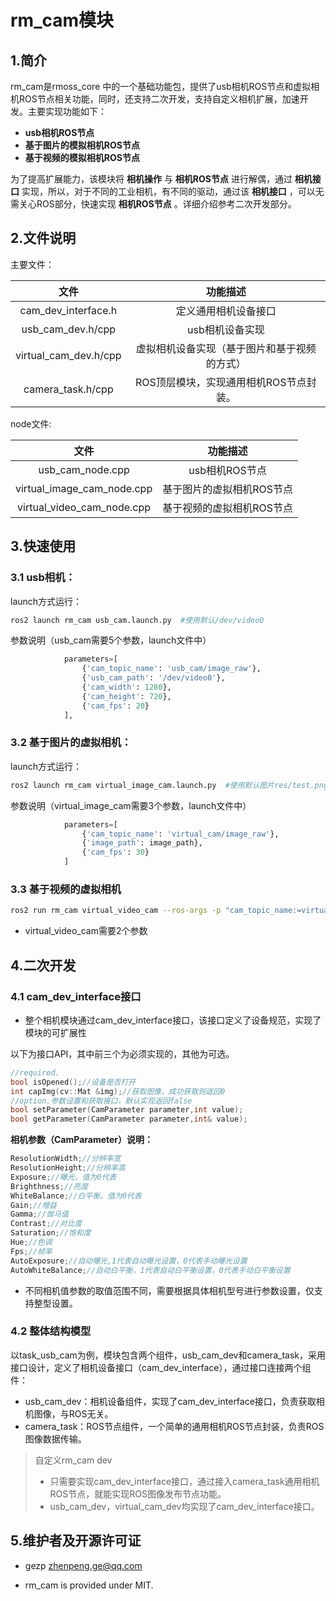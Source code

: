 # rm_cam模块

## 1.简介

rm_cam是rmoss_core 中的一个基础功能包，提供了usb相机ROS节点和虚拟相机ROS节点相关功能，同时，还支持二次开发，支持自定义相机扩展，加速开发。主要实现功能如下：

- **usb相机ROS节点**
- **基于图片的模拟相机ROS节点**
- **基于视频的模拟相机ROS节点**

为了提高扩展能力，该模块将 **相机操作** 与 **相机ROS节点** 进行解偶，通过 **相机接口** 实现，所以，对于不同的工业相机，有不同的驱动，通过该 **相机接口** ，可以无需关心ROS部分，快速实现 **相机ROS节点** 。详细介绍参考二次开发部分。

## 2.文件说明

主要文件：

|         文件          |                   功能描述                   |
| :-------------------: | :------------------------------------------: |
|  cam_dev_interface.h  |             定义通用相机设备接口             |
|   usb_cam_dev.h/cpp   |               usb相机设备实现                |
| virtual_cam_dev.h/cpp | 虚拟相机设备实现（基于图片和基于视频的方式） |
|   camera_task.h/cpp   |    ROS顶层模块，实现通用相机ROS节点封装。    |

node文件:

|            文件            |         功能描述          |
| :------------------------: | :-----------------------: |
|      usb_cam_node.cpp      |      usb相机ROS节点       |
| virtual_image_cam_node.cpp | 基于图片的虚拟相机ROS节点 |
| virtual_video_cam_node.cpp | 基于视频的虚拟相机ROS节点 |

## 3.快速使用

### 3.1 usb相机：

launch方式运行：

```bash
ros2 launch rm_cam usb_cam.launch.py  #使用默认/dev/video0
```

参数说明（usb_cam需要5个参数，launch文件中）

```python
            parameters=[
                {'cam_topic_name': 'usb_cam/image_raw'},
                {'usb_cam_path': '/dev/video0'},
                {'cam_width': 1280},
                {'cam_height': 720},
                {'cam_fps': 20}
            ],
```

### 3.2 基于图片的虚拟相机：

launch方式运行：

```bash
ros2 launch rm_cam virtual_image_cam.launch.py  #使用默认图片res/test.png
```

参数说明（virtual_image_cam需要3个参数，launch文件中）

```python
            parameters=[
                {'cam_topic_name': 'virtual_cam/image_raw'},
                {'image_path': image_path},
                {'cam_fps': 30}
            ]
```

### 3.3 基于视频的虚拟相机

```bash
ros2 run rm_cam virtual_video_cam --ros-args -p "cam_topic_name:=virtual_cam/image_raw" -p "image_path:=/home/ubuntu/test.avi"
```

* virtual_video_cam需要2个参数

## 4.二次开发

### 4.1 cam_dev_interface接口

* 整个相机模块通过cam_dev_interface接口，该接口定义了设备规范，实现了模块的可扩展性

以下为接口API，其中前三个为必须实现的，其他为可选。

```c++
//required.
bool isOpened();//设备是否打开
int capImg(cv::Mat &img);//获取图像，成功获取则返回0
//option.参数设置和获取接口，默认实现返回false
bool setParameter(CamParameter parameter,int value);
bool getParameter(CamParameter parameter,int& value);
```

__相机参数（CamParameter）说明：__

```c++
ResolutionWidth;//分辨率宽
ResolutionHeight;//分辨率高
Exposure;//曝光，值为0代表
Brighthness;//亮度
WhiteBalance;//白平衡，值为0代表
Gain;//增益
Gamma;//伽马值
Contrast;//对比度
Saturation;//饱和度
Hue;//色调
Fps;//帧率
AutoExposure;//自动曝光,1代表自动曝光设置，0代表手动曝光设置
AutoWhiteBalance;//自动白平衡，1代表自动白平衡设置，0代表手动白平衡设置
```

- 不同相机值参数的取值范围不同，需要根据具体相机型号进行参数设置，仅支持整型设置。

### 4.2  整体结构模型

以task_usb_cam为例，模块包含两个组件，usb_cam_dev和camera_task，采用接口设计，定义了相机设备接口（cam_dev_interface），通过接口连接两个组件：

- usb_cam_dev：相机设备组件，实现了cam_dev_interface接口，负责获取相机图像，与ROS无关。
- camera_task：ROS节点组件，一个简单的通用相机ROS节点封装，负责ROS图像数据传输。

> 自定义rm_cam dev
>
> * 只需要实现cam_dev_interface接口，通过接入camera_task通用相机ROS节点，就能实现ROS图像发布节点功能。
> * usb_cam_dev，virtual_cam_dev均实现了cam_dev_interface接口。

## 5.维护者及开源许可证

* gezp zhenpeng.ge@qq.com

* rm_cam is provided under MIT.

